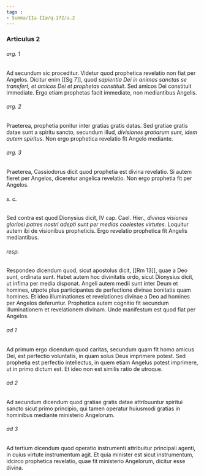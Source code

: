 ```yaml
---
tags : 
- Summa/IIa-IIæ/q.172/a.2
---
```


### Articulus 2

###### arg. 1
Ad secundum sic proceditur. Videtur quod prophetica revelatio non fiat per Angelos. Dicitur enim [[Sg 7]], quod *sapientia Dei in animas sanctas se transfert, et amicos Dei et prophetas constituit*. Sed amicos Dei constituit immediate. Ergo etiam prophetas facit immediate, non mediantibus Angelis.

###### arg. 2
Praeterea, prophetia ponitur inter gratias gratis datas. Sed gratiae gratis datae sunt a spiritu sancto, secundum illud, *divisiones gratiarum sunt, idem autem spiritus*. Non ergo prophetica revelatio fit Angelo mediante.

###### arg. 3
Praeterea, Cassiodorus dicit quod prophetia est divina revelatio. Si autem fieret per Angelos, diceretur angelica revelatio. Non ergo prophetia fit per Angelos.

###### s. c.
Sed contra est quod Dionysius dicit, IV cap. Cael. Hier., *divinas visiones gloriosi patres nostri adepti sunt per medias caelestes virtutes*. Loquitur autem ibi de visionibus propheticis. Ergo revelatio prophetica fit Angelis mediantibus.

###### resp.
Respondeo dicendum quod, sicut apostolus dicit, [[Rm 13]], quae a Deo sunt, ordinata sunt. Habet autem hoc divinitatis ordo, sicut Dionysius dicit, ut infima per media disponat. Angeli autem medii sunt inter Deum et homines, utpote plus participantes de perfectione divinae bonitatis quam homines. Et ideo illuminationes et revelationes divinae a Deo ad homines per Angelos deferuntur. Prophetica autem cognitio fit secundum illuminationem et revelationem divinam. Unde manifestum est quod fiat per Angelos.

###### ad 1
Ad primum ergo dicendum quod caritas, secundum quam fit homo amicus Dei, est perfectio voluntatis, in quam solus Deus imprimere potest. Sed prophetia est perfectio intellectus, in quem etiam Angelus potest imprimere, ut in primo dictum est. Et ideo non est similis ratio de utroque.

###### ad 2
Ad secundum dicendum quod gratiae gratis datae attribuuntur spiritui sancto sicut primo principio, qui tamen operatur huiusmodi gratias in hominibus mediante ministerio Angelorum.

###### ad 3
Ad tertium dicendum quod operatio instrumenti attribuitur principali agenti, in cuius virtute instrumentum agit. Et quia minister est sicut instrumentum, idcirco prophetica revelatio, quae fit ministerio Angelorum, dicitur esse divina.

